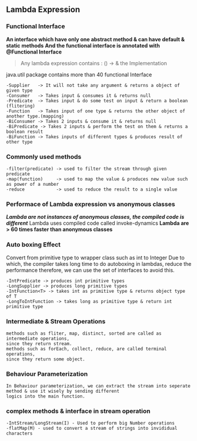 
## Lambda Expression 

### Functional Interface 
**An interface which have only one abstract method & can have default & static methods**
**And the functional interface is annotated with @Functional Interface**

> Any lambda expression contains : () -> & the Implementation

java.util package contains more than 40 functional Interface
```
-Supplier   -> It will not take any argument & returns a object of given type
-Consumer   -> Takes input & consumes it & returns null
-Predicate  -> Takes input & do some test on input & return a boolean (flitering)
-Function   -> Takes input of one type & returns the other object of another type.(mapping)
-BiConsumer -> Takes 2 inputs & consume it & returns null
-BiPredicate -> Takes 2 inputs & perform the test on them & returns a boolean result
-BiFunction -> Takes inputs of different types & produces result of other type
```
### Commonly used methods
```
-filter(predicate) -> used to filter the stream through given predicate
-map(function)     -> used to map the value & produces new value such as power of a number
-reduce            -> used to reduce the result to a single value
```
### Performace of Lambda expression vs anonymous classes
***Lambda are not instances of anonymous classes, the compiled code is different***
Lambda uses compiled code called invoke-dynamics
**Lambda are > 60 times faster than anonymous classes**

### Auto boxing Effect
Convert from primitive type to wrapper class such as int to Integer
Due to which, the compiler takes long time to do autoboxing in lambdas, reduce the performance
therefore, we can use the set of interfaces to avoid this.
```
-IntPredicate -> produces int primitive types
-LongSupplier -> produces long primitive types
-IntFunction<T> -> takes int as primitive type & returns object type of T 
-LongToIntFunction -> takes long as primitive type & return int primitive type
```

### Intermediate & Stream Operations
```
methods such as fliter, map, distinct, sorted are called as intermediate operations, 
since they return stream.
methods such as forEach, collect, reduce, are called terminal operations,
since they return some object.
```

### Behaviour Parameterization
```
In Behaviour parameterization, we can extract the stream into seperate method & use it wisely by sending different
logics into the main function.
```

### complex methods & interface in stream operation
```
-IntStream/LongStream(I) - Used to perform big Number operations
-flatMap(M) - used to convert a stream of strings into invididual characters
```